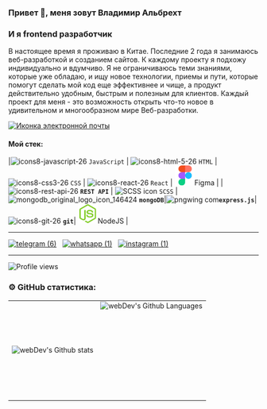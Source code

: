 
### Привет 👋, меня зовут Владимир Альбрехт
### И я frontend разработчик

В настоящее время я проживаю в Китае. Последние 2 года я занимаюсь веб-разработкой и созданием сайтов. К каждому проекту я подхожу индивидуально и вдумчиво. Я не ограничиваюсь теми знаниями, которые уже обладаю, и ищу новое технологии, приемы и пути, которые помогут сделать мой код еще эффективнее и чище, а продукт действительно удобным, быстрым и полезным для клиентов. Каждый проект для меня - это возможность открыть что-то новое в удивительном и многообразном мире Веб-разработки. 

<a href="mailto:vladimir_albreht@mail.ru"><img src="https://example.com/images/email-icon.png" alt="Иконка электронной почты"></a>

#### Мой стек:
|![icons8-javascript-26](https://user-images.githubusercontent.com/70646350/119318720-4f788180-bc82-11eb-87ff-8201ce9d61c8.png) `JavaScript` | ![icons8-html-5-26](https://user-images.githubusercontent.com/70646350/119315541-9cf2ef80-bc7e-11eb-8f46-ef3766162ab6.png) `HTML` | ![icons8-css3-26](https://user-images.githubusercontent.com/70646350/119316006-1be82800-bc7f-11eb-8166-910c027cd18f.png) `CSS` | ![icons8-react-26](https://user-images.githubusercontent.com/70646350/119316439-a0d34180-bc7f-11eb-9a36-e79d2b093d69.png) `React`  | <img src="https://github.com/devicons/devicon/blob/master/icons/figma/figma-original.svg" title="nodejs" alt="figma" width="40" height="40"/>Figma  |
|![icons8-rest-api-26](https://user-images.githubusercontent.com/70646350/119323556-7e452680-bc87-11eb-9cd2-fc2293869858.png) **`REST API`** | <img src="https://sass-lang.com/assets/img/styleguide/color-1c4aab2b.png" alt="SCSS icon" width="50"> `SCSS` | ![mongodb_original_logo_icon_146424](https://user-images.githubusercontent.com/70646350/119320033-ceba8500-bc83-11eb-9455-537f415c9fe1.png) **`mongoDB`**|![pngwing com](https://user-images.githubusercontent.com/70646350/119322690-8bade100-bc86-11eb-9660-cbfee5afd4a5.png)**`express.js`**| ![icons8-git-26](https://user-images.githubusercontent.com/70646350/119321913-cc592a80-bc85-11eb-9540-8605bd48f3f7.png) **`git`**|
<img src="https://github.com/devicons/devicon/blob/master/icons/nodejs/nodejs-original.svg" title="nodejs" alt="nodejs" width="40" height="40"/>NodeJS |







---------------------------
[![telegram (6)](https://user-images.githubusercontent.com/70646350/119327162-5952b280-bc8b-11eb-97b2-4484aab48d02.png)](https://t.me/vladimiralbrekht)&nbsp;&nbsp;
[![whatsapp (1)](https://user-images.githubusercontent.com/70646350/119327478-b189b480-bc8b-11eb-8897-22dbd8a529ad.png)](https://wa.me/8613521697721)&nbsp;&nbsp;
[![instagram (1)](https://user-images.githubusercontent.com/70646350/119327365-9028c880-bc8b-11eb-868d-6c4ac31869cc.png)](https://www.instagram.com/albrechtvladimir)

---------------------
![Profile views](https://gpvc.arturio.dev/Aleksandra-Shevchenko)  

### ⚙️ GitHub статистика:

<table>
  <tr>
    <td>
      <img align="left" src="http://github-readme-streak-stats.herokuapp.com?user=VladimirAlbrekht&theme=dark&background=000000" alt="webDev's Github stats" />
    </td>
    <td>
      <img height="195px" align="right" alt="webDev's Github Languages" src="https://github-readme-stats-sigma-five.vercel.app/api/top-langs/?username=VladimirAlbrekht&layout=compact&theme=vision-friendly-dark" />
    </td>
  </tr>
</table>
